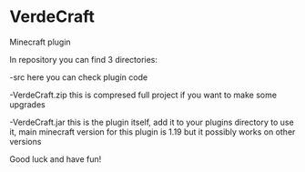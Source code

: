 # VerdeCraft
Minecraft plugin

In repository you can find 3 directories:

-src              here you can check plugin code

-VerdeCraft.zip   this is compresed full project if you want to make some upgrades

-VerdeCraft.jar   this is the plugin itself, add it to your plugins directory to use it,
                  main minecraft version for this plugin is 1.19 but it possibly works on other versions
                 
          
          
Good luck and have fun!
